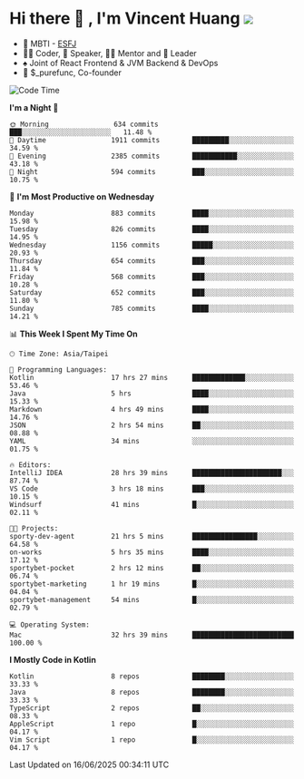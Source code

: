 # Hi there 👋 , I'm Vincent Huang ![](https://komarev.com/ghpvc/?username=Jian-Min-Huang)
- 👀 MBTI - [ESFJ](https://www.16personalities.com/esfj-personality)
- 👨‍💻 Coder, 🎤 Speaker, 👨‍🏫 Mentor and 🚀 Leader
- ♠️ Joint of React Frontend & JVM Backend & DevOps
- 💼 $_purefunc, Co-founder

<!--START_SECTION:waka-->
![Code Time](http://img.shields.io/badge/Code%20Time-5%2C454%20hrs%2014%20mins-blue)

**I'm a Night 🦉** 

```text
🌞 Morning                634 commits         ███░░░░░░░░░░░░░░░░░░░░░░   11.48 % 
🌆 Daytime                1911 commits        █████████░░░░░░░░░░░░░░░░   34.59 % 
🌃 Evening                2385 commits        ███████████░░░░░░░░░░░░░░   43.18 % 
🌙 Night                  594 commits         ███░░░░░░░░░░░░░░░░░░░░░░   10.75 % 
```
📅 **I'm Most Productive on Wednesday** 

```text
Monday                   883 commits         ████░░░░░░░░░░░░░░░░░░░░░   15.98 % 
Tuesday                  826 commits         ████░░░░░░░░░░░░░░░░░░░░░   14.95 % 
Wednesday                1156 commits        █████░░░░░░░░░░░░░░░░░░░░   20.93 % 
Thursday                 654 commits         ███░░░░░░░░░░░░░░░░░░░░░░   11.84 % 
Friday                   568 commits         ███░░░░░░░░░░░░░░░░░░░░░░   10.28 % 
Saturday                 652 commits         ███░░░░░░░░░░░░░░░░░░░░░░   11.80 % 
Sunday                   785 commits         ████░░░░░░░░░░░░░░░░░░░░░   14.21 % 
```


📊 **This Week I Spent My Time On** 

```text
🕑︎ Time Zone: Asia/Taipei

💬 Programming Languages: 
Kotlin                   17 hrs 27 mins      █████████████░░░░░░░░░░░░   53.46 % 
Java                     5 hrs               ████░░░░░░░░░░░░░░░░░░░░░   15.33 % 
Markdown                 4 hrs 49 mins       ████░░░░░░░░░░░░░░░░░░░░░   14.76 % 
JSON                     2 hrs 54 mins       ██░░░░░░░░░░░░░░░░░░░░░░░   08.88 % 
YAML                     34 mins             ░░░░░░░░░░░░░░░░░░░░░░░░░   01.75 % 

🔥 Editors: 
IntelliJ IDEA            28 hrs 39 mins      ██████████████████████░░░   87.74 % 
VS Code                  3 hrs 18 mins       ███░░░░░░░░░░░░░░░░░░░░░░   10.15 % 
Windsurf                 41 mins             █░░░░░░░░░░░░░░░░░░░░░░░░   02.11 % 

🐱‍💻 Projects: 
sporty-dev-agent         21 hrs 5 mins       ████████████████░░░░░░░░░   64.58 % 
on-works                 5 hrs 35 mins       ████░░░░░░░░░░░░░░░░░░░░░   17.12 % 
sportybet-pocket         2 hrs 12 mins       ██░░░░░░░░░░░░░░░░░░░░░░░   06.74 % 
sportybet-marketing      1 hr 19 mins        █░░░░░░░░░░░░░░░░░░░░░░░░   04.04 % 
sportybet-management     54 mins             █░░░░░░░░░░░░░░░░░░░░░░░░   02.79 % 

💻 Operating System: 
Mac                      32 hrs 39 mins      █████████████████████████   100.00 % 
```

**I Mostly Code in Kotlin** 

```text
Kotlin                   8 repos             ████████░░░░░░░░░░░░░░░░░   33.33 % 
Java                     8 repos             ████████░░░░░░░░░░░░░░░░░   33.33 % 
TypeScript               2 repos             ██░░░░░░░░░░░░░░░░░░░░░░░   08.33 % 
AppleScript              1 repo              █░░░░░░░░░░░░░░░░░░░░░░░░   04.17 % 
Vim Script               1 repo              █░░░░░░░░░░░░░░░░░░░░░░░░   04.17 % 
```




 Last Updated on 16/06/2025 00:34:11 UTC
<!--END_SECTION:waka-->
